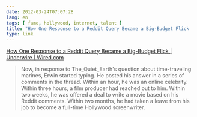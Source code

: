 ```yaml
---
date: 2012-03-24T07:07:28
lang: en
tags: [ fame, hollywood, internet, talent ]
title: "How One Response to a Reddit Query Became a Big-Budget Flick  |  Underwire  |  Wired.com"
type: link
---
```


[How One Response to a Reddit Query Became a Big-Budget Flick  | 
Underwire  | 
Wired.com](http://wired.com/underwire/2012/03/ff_reddit/all/1)

> Now, in response to The_Quiet_Earth's question about time-traveling
> marines, Erwin started typing. He posted his answer in a series of
> comments in the thread. Within an hour, he was an online celebrity.
> Within three hours, a film producer had reached out to him. Within two
> weeks, he was offered a deal to write a movie based on his Reddit
> comments. Within two months, he had taken a leave from his job to
> become a full-time Hollywood screenwriter.

